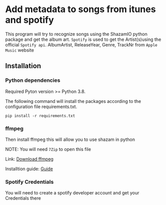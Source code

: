 # Add metadata to songs from itunes and spotify
This program will try to recognize songs using the ShazamIO python package and get the album art. `Spotify` is used to get the Artist(s)using the official `Spotify api`. AlbumArtist, ReleaseYear, Genre, TrackNr from `Apple Music` website

## Installation
### Python dependencies
Required Pyton version >= Python 3.8.

The following command will install the packages according to the configuration file requirements.txt.

```
pip install -r requirements.txt
```
### ffmpeg
Then install ffmpeg this will allow you to use shazam in python

NOTE: You will need `7Zip` to open this file

Link: [Download ffmpeg](https://www.gyan.dev/ffmpeg/builds/ffmpeg-git-full.7z "ffmpeg download link")

Installtion guide: [Guide](https://youtu.be/r1AtmY-RMyQ?t=245 "insttion guide ffmpeg")

### Spotify Credentials

You will need to create a spotify developer account and get your Credentials there


